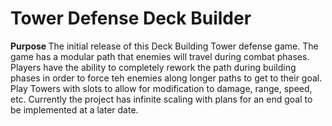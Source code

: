 # Tower Defense Deck Builder
<b> Purpose </b> 
The initial release of this Deck Building Tower defense game. The game has a modular path that enemies will travel during combat phases.
Players have the ability to completely rework the path during building phases in order to force teh enemies along longer paths to get to 
their goal.
Play Towers with slots to allow for modification to damage, range, speed, etc.
Currently the project has infinite scaling with plans for an end goal to be implemented at a later date.
